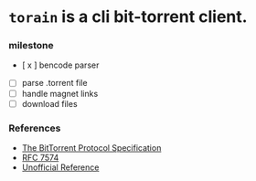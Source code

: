 # `torain` is a cli bit-torrent client.

### milestone

- [ x ] bencode parser
- [ ] parse .torrent file
- [ ] handle magnet links
- [ ] download files

### References

- [The BitTorrent Protocol Specification](https://www.bittorrent.org/beps/bep_0003.html)
- [RFC 7574](https://www.rfc-editor.org/rfc/rfc7574.txt)
- [Unofficial Reference](https://wiki.theory.org/BitTorrentSpecification)
